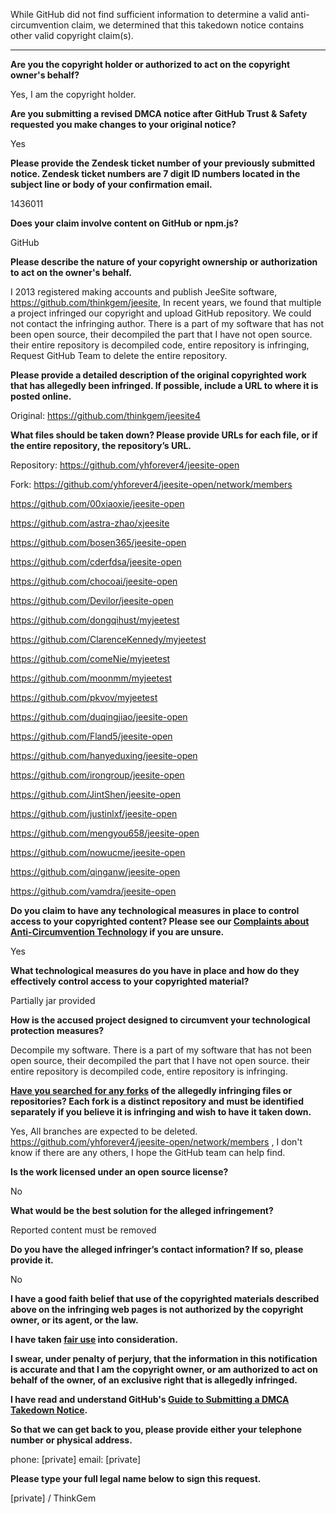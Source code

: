 While GitHub did not find sufficient information to determine a valid anti-circumvention claim, we determined that this takedown notice contains other valid copyright claim(s).

---

**Are you the copyright holder or authorized to act on the copyright owner's behalf?**

Yes, I am the copyright holder.

**Are you submitting a revised DMCA notice after GitHub Trust & Safety requested you make changes to your original notice?**

Yes

**Please provide the Zendesk ticket number of your previously submitted notice. Zendesk ticket numbers are 7 digit ID numbers located in the subject line or body of your confirmation email.**

1436011

**Does your claim involve content on GitHub or npm.js?**

GitHub

**Please describe the nature of your copyright ownership or authorization to act on the owner's behalf.**

I 2013 registered making accounts and publish JeeSite software, https://github.com/thinkgem/jeesite, In recent years, we found that multiple a project infringed our copyright and upload GitHub repository. We could not contact the infringing author. There is a part of my software that has not been open source, their decompiled the part that I have not open source. their entire repository is decompiled code, entire repository is infringing, Request GitHub Team to delete the entire repository.

**Please provide a detailed description of the original copyrighted work that has allegedly been infringed. If possible, include a URL to where it is posted online.**

Original: https://github.com/thinkgem/jeesite4

**What files should be taken down? Please provide URLs for each file, or if the entire repository, the repository’s URL.**

Repository: https://github.com/yhforever4/jeesite-open

Fork: https://github.com/yhforever4/jeesite-open/network/members

https://github.com/00xiaoxie/jeesite-open

https://github.com/astra-zhao/xjeesite

https://github.com/bosen365/jeesite-open

https://github.com/cderfdsa/jeesite-open

https://github.com/chocoai/jeesite-open

https://github.com/Devilor/jeesite-open

https://github.com/dongqihust/myjeetest

https://github.com/ClarenceKennedy/myjeetest

https://github.com/comeNie/myjeetest

https://github.com/moonmm/myjeetest

https://github.com/pkvov/myjeetest

https://github.com/duqingjiao/jeesite-open

https://github.com/Fland5/jeesite-open

https://github.com/hanyeduxing/jeesite-open

​https://github.com/irongroup/jeesite-open

https://github.com/JintShen/jeesite-open

https://github.com/justinlxf/jeesite-open

https://github.com/mengyou658/jeesite-open

https://github.com/nowucme/jeesite-open

https://github.com/qinganw/jeesite-open

https://github.com/vamdra/jeesite-open

**Do you claim to have any technological measures in place to control access to your copyrighted content? Please see our <a href="https://docs.github.com/articles/guide-to-submitting-a-dmca-takedown-notice#complaints-about-anti-circumvention-technology">Complaints about Anti-Circumvention Technology</a> if you are unsure.**

Yes

**What technological measures do you have in place and how do they effectively control access to your copyrighted material?**

Partially jar provided

**How is the accused project designed to circumvent your technological protection measures?**

Decompile my software. There is a part of my software that has not been open source, their decompiled the part that I have not open source. their entire repository is decompiled code, entire repository is infringing.

**<a href="https://docs.github.com/articles/dmca-takedown-policy#b-what-about-forks-or-whats-a-fork">Have you searched for any forks</a> of the allegedly infringing files or repositories? Each fork is a distinct repository and must be identified separately if you believe it is infringing and wish to have it taken down.**

Yes, All branches are expected to be deleted. https://github.com/yhforever4/jeesite-open/network/members , I don't know if there are any others, I hope the GitHub team can help find.

**Is the work licensed under an open source license?**

No

**What would be the best solution for the alleged infringement?**

Reported content must be removed

**Do you have the alleged infringer’s contact information? If so, please provide it.**

No

**I have a good faith belief that use of the copyrighted materials described above on the infringing web pages is not authorized by the copyright owner, or its agent, or the law.**

**I have taken <a href="https://www.lumendatabase.org/topics/22">fair use</a> into consideration.**

**I swear, under penalty of perjury, that the information in this notification is accurate and that I am the copyright owner, or am authorized to act on behalf of the owner, of an exclusive right that is allegedly infringed.**

**I have read and understand GitHub's <a href="https://docs.github.com/articles/guide-to-submitting-a-dmca-takedown-notice/">Guide to Submitting a DMCA Takedown Notice</a>.**

**So that we can get back to you, please provide either your telephone number or physical address.**

phone: [private] email: [private]

**Please type your full legal name below to sign this request.**

[private] / ThinkGem
